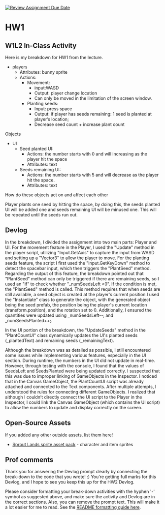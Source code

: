 [![Review Assignment Due Date](https://classroom.github.com/assets/deadline-readme-button-22041afd0340ce965d47ae6ef1cefeee28c7c493a6346c4f15d667ab976d596c.svg)](https://classroom.github.com/a/MjLLqDcN)
# HW1
## W1L2 In-Class Activity
Here is my breakdown for HW1 from the lecture.

- players
	- Attributes: bunny sprite
	- Actions:
		- Movement: 
			- input:WASD
			- Output: player change location	
			- Can only be moved in the limitation of the screen window.
		- Planting seeds:
			- Input: press space
			- Output: if player has seeds remaining: 1 seed is planted at player’s location;
			- Decrease seed count + increase plant count

Objects
- UI
	- Seed planted UI: 
		- Actions: the number starts with 0 and will increasing as the player hit the space
		- Attributes: text
	- Seeds remaining UI:
		- Actions: the number starts with 5 and  will decrease as the player hit the space.
		- Attributes: text

How do these objects act on and affect each other

Player plants one seed by hitting the space, by doing this, the seeds planted UI will be added one and seeds remaining UI will be minused one. This will be repeated until the seeds run out.

## Devlog
In the breakdown, I divided the assignment into two main parts: Player and UI. For the movement feature in the Player, I used the "Update" method in the player script, utilizing "Input.GetAxis" to capture the input from WASD and setting up a "Vector3" to allow the player to move. For the planting seeds feature, the script I first used the "Input.GetKeyDown" method to detect the spacebar input, which then triggers the "PlantSeed" method. Regarding the output of this feature, the breakdown pointed out that "PlantSeed" method can only be triggered if there are remaining seeds, so I used an "if" to check whether "_numSeedsLeft >0". If the condition is met, the "PlantSeed" method is called. This method requires that when seeds are still available, a seed object is created at the player's current position.I used the "Instantiate" class to generate the object, with the generated object being the seed prefab, the position being the player's current location (transform.position), and the rotation set to 0. Additionally, I ensured the quantities were updated using _numSeedsLeft--; and _numSeedsPlanted++;.

In the UI portion of the breakdown, the "UpdateSeeds" method in the "PlantCountUI" class dynamically updates the UI's planted seeds (_plantedText) and remaining seeds (_remainingText). 

Although the breakdown was as detailed as possible, I still encountered some issues while implementing various features, especially in the UI section. During runtime, the numbers in the UI did not update in real-time. However, through testing with the console, I found that the values of SeedsLeft and SeedsPlanted were being updated correctly. I suspected that this was due to improper linking of GameObjects in the Inspector. I noticed that in the Canvas GameObject, the PlantCountUI script was already attached and connected to the Text components. After multiple attempts, I understood the rules for connecting different GameObjects. I realized that although I couldn’t directly connect the UI script to the Player in the Inspector, I could link the Canvas GameObject (which contains the UI script) to allow the numbers to update and display correctly on the screen.

## Open-Source Assets
If you added any other outside assets, list them here!
- [Sprout Lands sprite asset pack](https://cupnooble.itch.io/sprout-lands-asset-pack) - character and item sprites

## Prof comments
Thank you for answering the Devlog prompt clearly by connecting the break-down to the code that you wrote! :) You're getting full marks for this Devlog, and I hope to see you keep this up for the HW2 Devlog.

Please consider formatting your break-down activities with the hyphen '-' symbol as suggested above, and make sure the activity and Devlog are in the correct sections. Also, you can remove the prompt text. This will make it a lot easier for me to read. See the [README formatting guide here](https://docs.github.com/en/get-started/writing-on-github/getting-started-with-writing-and-formatting-on-github/basic-writing-and-formatting-syntax).
